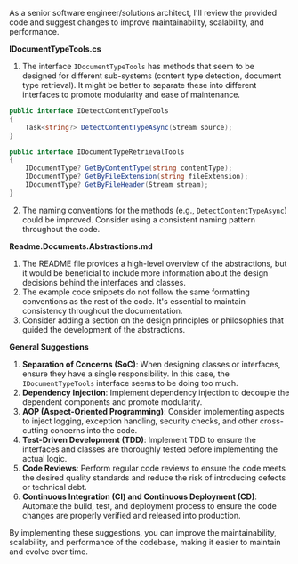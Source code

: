As a senior software engineer/solutions architect, I'll review the provided code and suggest changes to improve maintainability, scalability, and performance.

**IDocumentTypeTools.cs**

1. The interface `IDocumentTypeTools` has methods that seem to be designed for different sub-systems (content type detection, document type retrieval). It might be better to separate these into different interfaces to promote modularity and ease of maintenance.
```csharp
public interface IDetectContentTypeTools
{
    Task<string?> DetectContentTypeAsync(Stream source);
}

public interface IDocumentTypeRetrievalTools
{
    IDocumentType? GetByContentType(string contentType);
    IDocumentType? GetByFileExtension(string fileExtension);
    IDocumentType? GetByFileHeader(Stream stream);
}
```
2. The naming conventions for the methods (e.g., `DetectContentTypeAsync`) could be improved. Consider using a consistent naming pattern throughout the code.

**Readme.Documents.Abstractions.md**

1. The README file provides a high-level overview of the abstractions, but it would be beneficial to include more information about the design decisions behind the interfaces and classes.
2. The example code snippets do not follow the same formatting conventions as the rest of the code. It's essential to maintain consistency throughout the documentation.
3. Consider adding a section on the design principles or philosophies that guided the development of the abstractions.

**General Suggestions**

1. **Separation of Concerns (SoC)**: When designing classes or interfaces, ensure they have a single responsibility. In this case, the `IDocumentTypeTools` interface seems to be doing too much.
2. **Dependency Injection**: Implement dependency injection to decouple the dependent components and promote modularity.
3. **AOP (Aspect-Oriented Programming)**: Consider implementing aspects to inject logging, exception handling, security checks, and other cross-cutting concerns into the code.
4. **Test-Driven Development (TDD)**: Implement TDD to ensure the interfaces and classes are thoroughly tested before implementing the actual logic.
5. **Code Reviews**: Perform regular code reviews to ensure the code meets the desired quality standards and reduce the risk of introducing defects or technical debt.
6. **Continuous Integration (CI) and Continuous Deployment (CD)**: Automate the build, test, and deployment process to ensure the code changes are properly verified and released into production.

By implementing these suggestions, you can improve the maintainability, scalability, and performance of the codebase, making it easier to maintain and evolve over time.